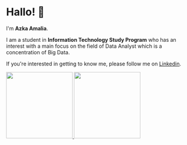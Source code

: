 # Hallo! 👋

I'm **Azka Amalia**.<br>

I am a student in **Information Technology Study Program** who has an interest with a main focus on the field of Data Analyst which is a concentration of Big Data.<br>

If you're interested in getting to know me, please follow me on [Linkedin](linkedin.com/in/azka-amalia-297a40311).

<p align="left">
<a href="https://github.com/azk107">
  <img height="180em" src="https://github-readme-stats-eight-theta.vercel.app/api?username=azk107&show_icons=true&theme=algolia&include_all_commits=true&count_private=true"/>
  <img height="180em" src="https://github-readme-stats-eight-theta.vercel.app/api/top-langs/?username=azk107&layout=compact&theme=algolia"/>
</a>
</p>



<!--
**azk107/azk107** is a ✨ _special_ ✨ repository because its `README.md` (this file) appears on your GitHub profile.

Here are some ideas to get you started:

- 🔭 I’m currently working on ...
- 🌱 I’m currently learning ...
- 👯 I’m looking to collaborate on ...
- 🤔 I’m looking for help with ...
- 💬 Ask me about ...
- 📫 How to reach me: ...
- 😄 Pronouns: ...
- ⚡ Fun fact: ...
-->
